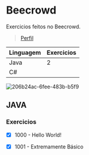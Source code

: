 # Beecrowd


Exercicios feitos no Beecrowd.

>[Perfil](https://www.beecrowd.com.br/judge/pt/profile/731032)

| Linguagem | Exercicios |
|-----------|------------|
| Java      | 2          |
| C#        |            |

![206b24ac-6fee-483b-b5f9](https://github.com/Leonardotei/Beecrowd/assets/111396420/b82da262-bfc7-4487-8445-55239eb0237a)

## JAVA

### Exercicios
- [x] 1000 - Hello World!
- [x] 1001 - Extremamente Básico


